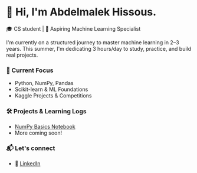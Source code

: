 # 👋 Hi, I'm Abdelmalek Hissous.

🎓 CS student | 🤖 Aspiring Machine Learning Specialist 

I'm currently on a structured journey to master machine learning in 2–3 years.
This summer, I'm dedicating 3 hours/day to study, practice, and build real projects.

### 🚀 Current Focus
- Python, NumPy, Pandas
- Scikit-learn & ML Foundations
- Kaggle Projects & Competitions

### 🛠️ Projects & Learning Logs
- [NumPy Basics Notebook](link)
- More coming soon!

### 📬 Let's connect
- 🔗 [LinkedIn](https://www.linkedin.com/in/abdelmalek-hissous-835991340/)
